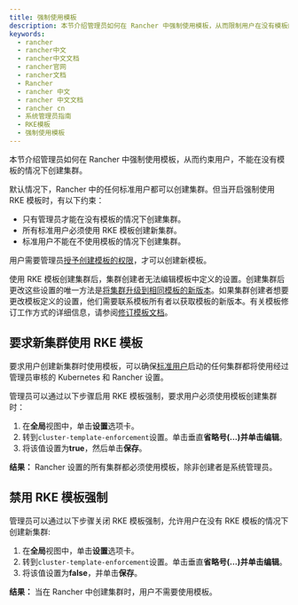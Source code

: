 ```yaml
---
title: 强制使用模板
description: 本节介绍管理员如何在 Rancher 中强制使用模板，从而限制用户在没有模板的情况下创建集群的能力。默认情况下，Rancher 中的任何标准用户都可以创建集群。但当开启 RKE 模板强制时，只有管理员才能在没有模板的情况下创建集群；所有标准用户必须使用 RKE 模板创建新集群；标准用户不能在不使用模板的情况下创建集群。
keywords:
  - rancher
  - rancher中文
  - rancher中文文档
  - rancher官网
  - rancher文档
  - Rancher
  - rancher 中文
  - rancher 中文文档
  - rancher cn
  - 系统管理员指南
  - RKE模板
  - 强制使用模板
---
```


本节介绍管理员如何在 Rancher 中强制使用模板，从而约束用户，不能在没有模板的情况下创建集群。

默认情况下，Rancher 中的任何标准用户都可以创建集群。但当开启强制使用 RKE 模板时，有以下约束：

- 只有管理员才能在没有模板的情况下创建集群。
- 所有标准用户必须使用 RKE 模板创建新集群。
- 标准用户不能在不使用模板的情况下创建集群。

用户需要管理员[授予创建模板的权限](/docs/rancher2.5/admin-settings/rke-templates/creator-permissions/)，才可以创建新模板。

使用 RKE 模板创建集群后，集群创建者无法编辑模板中定义的设置。创建集群后更改这些设置的唯一方法是[将集群升级到相同模板的新版本](/docs/rancher2.5/admin-settings/rke-templates/applying-templates/)。如果集群创建者想要更改模板定义的设置，他们需要联系模板所有者以获取模板的新版本。有关模板修订工作方式的详细信息，请参阅[修订模板文档](/docs/rancher2.5/admin-settings/rke-templates/creating-and-revising/)。

## 要求新集群使用 RKE 模板

要求用户创建新集群时使用模板，可以确保[标准用户](/docs/rancher2.5/admin-settings/rbac/global-permissions/)启动的任何集群都将使用经过管理员审核的 Kubernetes 和 Rancher 设置。

管理员可以通过以下步骤启用 RKE 模板强制，要求用户必须使用模板创建集群时：

1. 在**全局**视图中，单击**设置**选项卡。
1. 转到`cluster-template-enforcement`设置。单击垂直**省略号(…)**并单击**编辑**。
1. 将该值设置为**true**，然后单击**保存**。

**结果：** Rancher 设置的所有集群都必须使用模板，除非创建者是系统管理员。

## 禁用 RKE 模板强制

管理员可以通过以下步骤关闭 RKE 模板强制，允许用户在没有 RKE 模板的情况下创建新集群:

1. 在**全局**视图中，单击**设置**选项卡。
1. 转到`cluster-template-enforcement`设置。单击垂直**省略号(…)**并单击**编辑**。
1. 将该值设置为**false**，并单击**保存**。

**结果：** 当在 Rancher 中创建集群时，用户不需要使用模板。
